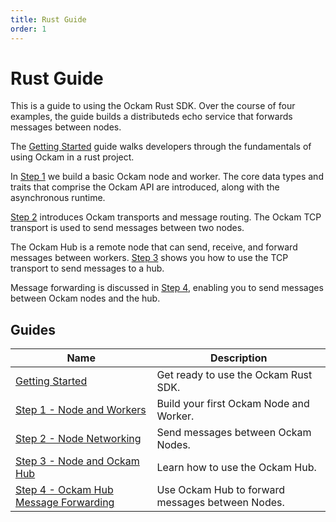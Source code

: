 ```yaml
---
title: Rust Guide
order: 1
---
```


# Rust Guide

This is a guide to using the Ockam Rust SDK. Over the course of four examples, the guide builds a distributeds echo service
that forwards messages between nodes.

The [Getting Started](/learn/how-to-guides/rust/getting-started) guide walks developers through the fundamentals of using
Ockam in a rust project.

In [Step 1](/learn/how-to-guides/rust/step-1) we build a basic Ockam node and worker. The core data types and traits
that comprise the Ockam API are introduced, along with the asynchronous runtime.

[Step 2](/learn/how-to-guides/rust/step-2) introduces Ockam transports and message routing. The Ockam TCP transport is
used to send messages between two nodes.

The Ockam Hub is a remote node that can send, receive, and forward messages between workers. [Step 3](/learn/how-to-guides/rust/step-3)
shows you how to use the TCP transport to send messages to a hub.

Message forwarding is discussed in [Step 4](/learn/how-to-guides/rust/step-4), enabling you to send messages between
Ockam nodes and the hub.

## Guides

| Name                                                                                           | Description                                     |
| ---------------------------------------------------------------------------------------------- | ----------------------------------------------- |
| [Getting Started](/learn/how-to-guides/rust/getting-started)                 | Get ready to use the Ockam Rust SDK.   |
| [Step 1 - Node and Workers](/learn/how-to-guides/rust/step-1)              | Build your first Ockam Node and Worker.          |
| [Step 2 - Node Networking](/learn/how-to-guides/rust/step-2)                 | Send messages between Ockam Nodes.               |
| [Step 3 - Node and Ockam Hub](/learn/how-to-guides/rust/step-3)                | Learn how to use the Ockam Hub.                  |
| [Step 4 - Ockam Hub Message Forwarding](/learn/how-to-guides/rust/step-4) | Use Ockam Hub to forward messages between Nodes. |
